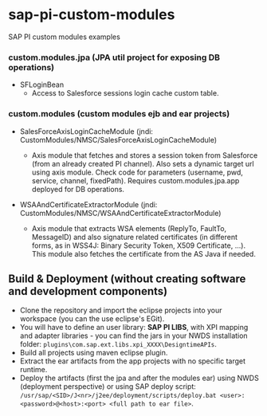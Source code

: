 # sap-pi-custom-modules
SAP PI custom modules examples

### custom.modules.jpa (JPA util project for exposing DB operations)
- SFLoginBean
  * Access to Salesforce sessions login cache custom table.

### custom.modules (custom modules ejb and ear projects)

- SalesForceAxisLoginCacheModule (jndi: CustomModules/NMSC/SalesForceAxisLoginCacheModule)
  * Axis module that fetches and stores a session token from Salesforce (from an already created PI channel). Also sets a dynamic target url using axis module. Check code for parameters (username, pwd, service, channel, fixedPath). Requires custom.modules.jpa.app deployed for DB operations.


- WSAAndCertificateExtractorModule (jndi: CustomModules/NMSC/WSAAndCertificateExtractorModule)
  * Axis module that extracts WSA elements (ReplyTo, FaultTo, MessageID) and also signature related certificates (in different forms, as in WSS4J: Binary Security Token, X509 Certificate, ...). This module also fetches the certificate from the AS Java if needed.


## Build & Deployment (without creating software and development components)

- Clone the repository and import the eclipse projects into your workspace (you can the use eclipse's EGit).
- You will have to define an user library: **SAP PI LIBS**, with XPI mapping and adapter libraries - you can find the jars in your NWDS installation folder: `plugins\com.sap.ext.libs.xpi_XXXX\DesigntimeAPIs`.
- Build all projects using maven eclipse plugin.
- Extract the ear artifacts from the app projects with no specific target runtime.
- Deploy the artifacts (first the jpa and after the modules ear) using NWDS (deployment perspective) or using SAP deploy script: `/usr/sap/<SID>/J<nr>/j2ee/deployment/scripts/deploy.bat <user>:<password>@<host>:<port> <full path to ear file>`.
